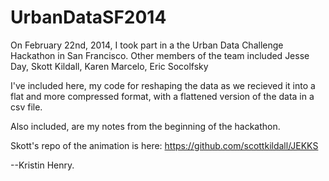 UrbanDataSF2014
===============

On February 22nd, 2014, I took part in a the Urban Data Challenge Hackathon in San Francisco.
Other members of the team included Jesse Day, Skott Kildall, Karen Marcelo, Eric Socolfsky

I've included here, my code for reshaping the data as we recieved it into a flat and more compressed format, with a flattened version of the data in a csv file. 

Also included, are my notes from the beginning of the hackathon.

Skott's repo of the animation is here: https://github.com/scottkildall/JEKKS

--Kristin Henry.
